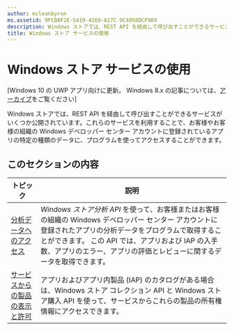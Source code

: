 ```yaml
---
author: mcleanbyron
ms.assetid: 9FCBAF2E-5419-4169-A17C-9C4058DCF909
description: Windows ストアでは、REST API を経由して呼び出すことができるサービスがいくつか公開されています。これらのサービスを利用することで、お客様やお客様の組織の Windows デベロッパー センター アカウントに登録されているアプリの特定の種類のデータに、プログラムを使ってアクセスすることができます。
title: Windows ストア サービスの使用
---
```


# Windows ストア サービスの使用


\[Windows 10 の UWP アプリ向けに更新。 Windows 8.x の記事については、[アーカイブ](http://go.microsoft.com/fwlink/p/?linkid=619132)をご覧ください\]

Windows ストアでは、REST API を経由して呼び出すことができるサービスがいくつか公開されています。これらのサービスを利用することで、お客様やお客様の組織の Windows デベロッパー センター アカウントに登録されているアプリの特定の種類のデータに、プログラムを使ってアクセスすることができます。

## このセクションの内容


| トピック                                                                                                       | 説明                 |
|-------------------------------------------------------------------------------------------------------------|-----------------------------|
| [分析データへのアクセス](access-analytics-data-using-windows-store-services.md) | <em>Windows ストア分析 API</em> を使って、お客様またはお客様の組織の Windows デベロッパー センター アカウントに登録されたアプリの分析データをプログラムで取得することができます。 この API では、アプリおよび IAP の入手数、アプリのエラー、アプリの評価とレビューに関するデータを取得できます。 |
| [サービスからの製品の表示と許可](view-and-grant-products-from-a-service.md)  | アプリおよびアプリ内製品 (IAP) のカタログがある場合は、Windows ストア コレクション API と Windows ストア購入 API を使って、サービスからこれらの製品の所有権情報にアクセスできます。  |



 

 

 


<!--HONumber=May16_HO2-->


